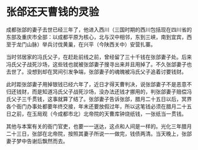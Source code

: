 # 张郃还天曹钱的灵验

成都张郃的妻子去世已经三年了，他进入西川（三国时期的西川包括现在四川省的东部及重庆市全部：以成都平原为核心，北与汉中相邻，东到三峡，南到宜宾，西至于龙门山脉）举兵讨伐黄巢，在兴平（今陕西关中）安营扎寨。

当时邻居家的冯氏父子，在赶赴前线之前，曾经留了三十千钱在张郃妻子处。后来冯氏父子战死沙场，这些钱也就被张郃妻子搜寻出来并且用掉了。不久张郃妻子也去世了。没想到却在冥间引发争端，张郃妻子的魂魄被冯氏父子追着讨要钱财。

此时距张郃妻子用掉银钱已经六年了，近日才得天曹判决，说张郃妻子不是恶意不归还钱财，而是知道冯氏父子战死沙场，没办法还钱才挪用的，判张郃妻子赔偿冯氏父子三千贯钱，这事就算了结了。张郃妻子告诉张郃，腊月二十五日以后，冥界各个衙门办事处都要年终交接，年末还要放假过年，所以这笔钱必须在腊月二十五日之前，在玉局观（今成都市北）北帝院的天曹库钟烧纸钱，一张纸当一贯钱。

其他与本案有关的衙门官吏，也要一一送达，这点和人间是一样的。光化三年腊月二十三日，张郃在北帝院，按照其妻子所说一一做完，钱债两清。当天晚上，张郃妻子梦中告谢后飘然而去。
